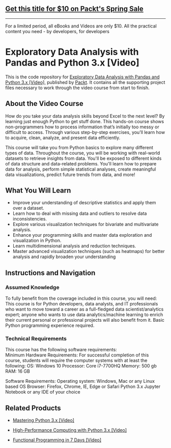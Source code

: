 ## [Get this title for $10 on Packt's Spring Sale](https://www.packt.com/V13100?utm_source=github&utm_medium=packt-github-repo&utm_campaign=spring_10_dollar_2022)
-----
For a limited period, all eBooks and Videos are only $10. All the practical content you need \- by developers, for developers

# Exploratory Data Analysis with Pandas and Python 3.x [Video]
This is the code repository for [Exploratory Data Analysis with Pandas and Python 3.x [Video]](https://www.packtpub.com/application-development/exploratory-data-analysis-pandas-and-python-3x-video?utm_source=github&utm_medium=repository&utm_campaign=9781789959116), published by [Packt](https://www.packtpub.com/?utm_source=github). It contains all the supporting project files necessary to work through the video course from start to finish.
## About the Video Course
How do you take your data analysis skills beyond Excel to the next level? By learning just enough Python to get stuff done. This hands-on course shows non-programmers how to process information that’s initially too messy or difficult to access. Through various step-by-step exercises, you’ll learn how to acquire, clean, analyze, and present data efficiently. 

This course will take you from Python basics to explore many different types of data. Throughout the course, you will be working with real-world datasets to retrieve insights from data. You'll be exposed to different kinds of data structure and data-related problems. You'll learn how to prepare data for analysis, perform simple statistical analyses, create meaningful data visualizations, predict future trends from data, and more! 


<H2>What You Will Learn</H2>
<DIV class=book-info-will-learn-text>
<UL>
<LI><SPAN style="BACKGROUND-COLOR: transparent">Improve your understanding of descriptive statistics and apply them over a dataset.</SPAN> 
<LI><SPAN style="BACKGROUND-COLOR: transparent">Learn how to deal with missing data and outliers to resolve data inconsistencies.</SPAN> 
<LI><SPAN style="BACKGROUND-COLOR: transparent">Explore various visualization techniques for bivariate and multivariate analysis.</SPAN> 
<LI><SPAN style="BACKGROUND-COLOR: transparent">Enhance your programming skills and master data exploration and visualization in Python.</SPAN> 
<LI><SPAN style="BACKGROUND-COLOR: transparent">Learn multidimensional analysis and reduction techniques.</SPAN> 
<LI><SPAN style="BACKGROUND-COLOR: transparent">Master advanced visualization techniques (such as heatmaps) for better analysis and rapidly broaden your understanding</SPAN> </LI></UL></DIV>

## Instructions and Navigation
### Assumed Knowledge
To fully benefit from the coverage included in this course, you will need:<br/>
This course is for Python developers, data analysts, and IT professionals who want to move toward a career as a full-fledged data scientist/analytics expert; anyone who wants to use data analytics/machine learning to enrich their current personal or professional projects will also benefit from it. Basic Python programming experience required.
### Technical Requirements
This course has the following software requirements:<br/>
Minimum Hardware Requirements:
For successful completion of this course, students will require the computer systems with at least the following:
OS: Windows 10
Processor: Core i7-7700HQ
Memory: 500 gb
RAM: 16 GB

Software Requirements:
Operating system: Windows, Mac or any Linux based OS
Browser: Firefox, Chrome, IE, Edge or Safari
Python 3.x
Jupyter Notebook or any IDE of your choice


## Related Products
* [Mastering Python 3.x [Video]](https://www.packtpub.com/application-development/mastering-python-3x-video?utm_source=github&utm_medium=repository&utm_campaign=9781789955347)

* [High-Performance Computing with Python 3.x [Video]](https://www.packtpub.com/application-development/high-performance-computing-python-3x-video?utm_source=github&utm_medium=repository&utm_campaign=9781789956252)

* [Functional Programming in 7 Days [Video]](https://www.packtpub.com/application-development/functional-programming-7-days-video?utm_source=github&utm_medium=repository&utm_campaign=9781788990295)

